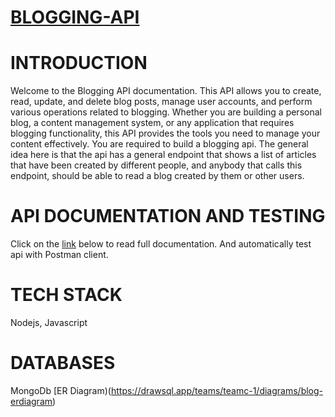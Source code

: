 # [BLOGGING-API](https://docs.google.com/document/d/17DT_3GNvvdcq4ci9o3odz1o5NXMHEAmTg8_ZmClRgH0/edit#heading=h.w2nh85sriawm)

# INTRODUCTION
Welcome to the Blogging API documentation. This API allows you to create, read, update, and delete blog posts, manage user accounts, and perform various operations related to blogging. Whether you are building a personal blog, a content management system, or any application that requires blogging functionality, this API provides the tools you need to manage your content effectively.
You are required to build a blogging api. The general idea here is that the api has a general endpoint that shows a list of articles that have been created by different people, and anybody that calls this endpoint, should be able to read a blog created by them or other users.

# API DOCUMENTATION AND TESTING
Click on the [link](https://documenter.getpostman.com/view/28599121/2s9YRDzqmP) below to read full documentation. And automatically test api with Postman client.

# TECH STACK
Nodejs, Javascript

# DATABASES
MongoDb
[ER Diagram)(https://drawsql.app/teams/teamc-1/diagrams/blog-erdiagram)


